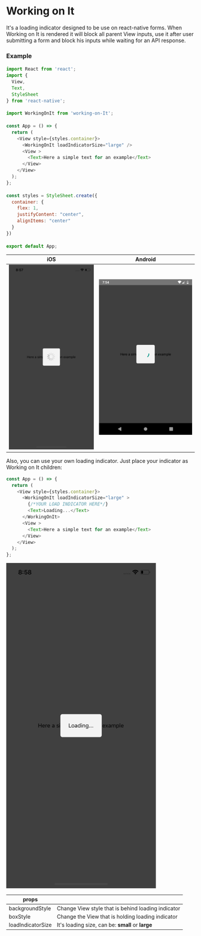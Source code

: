 # Working on It

It's a loading indicator designed to be use on react-native forms. When Working on It is rendered it will block all parent View inputs, use it after user submitting a form and block his inputs while waiting for an API response.

### Example
```javascript
import React from 'react';
import {
  View,
  Text,
  StyleSheet
} from 'react-native';

import WorkingOnIt from 'working-on-It';

const App = () => {
  return (
    <View style={styles.container}>
      <WorkingOnIt loadIndicatorSize="large" />
      <View >
        <Text>Here a simple text for an example</Text>
      </View>
    </View>
  );
};

const styles = StyleSheet.create({
  container: {
    flex: 1,
    justifyContent: "center",
    alignItems: "center"
  }
})

export default App;

```
iOS           |  Android
:-------------------------:|:-------------------------:
<img  width=700  src="https://github.com/fonseca-leonardo/working-on-it/blob/master/img/Simulator%20Screen%20Shot%20-%20iPhone%20X%20-%202019-10-01%20at%2008.57.01.png?raw=true">  |  <img width=700 src="https://github.com/fonseca-leonardo/working-on-it/blob/master/img/screenshot-2019-10-01_08.54.21.329.png?raw=true">


Also, you can use your own loading indicator. Just place your indicator as Working on It children:

```javascript
const App = () => {
  return (
    <View style={styles.container}>
      <WorkingOnIt loadIndicatorSize="large" >
        {/*YOUR LOAD INDICATOR HERE*/}
        <Text>Loading...</Text>
      </WorkingOnIt>
      <View >
        <Text>Here a simple text for an example</Text>
      </View>
    </View>
  );
};
```
<img  width=400  src="https://github.com/fonseca-leonardo/working-on-it/blob/master/img/Simulator%20Screen%20Shot%20-%20iPhone%20X%20-%202019-10-01%20at%2008.58.54.png?raw=true">

| props  |  |
| ------------- | ------------- |
| backgroundStyle  |Change View style that is behind loading indicator |
|boxStyle  |Change the View that is holding loading indicator |
| loadIndicatorSize  | It's loading size, can be: **small** or **large**  |